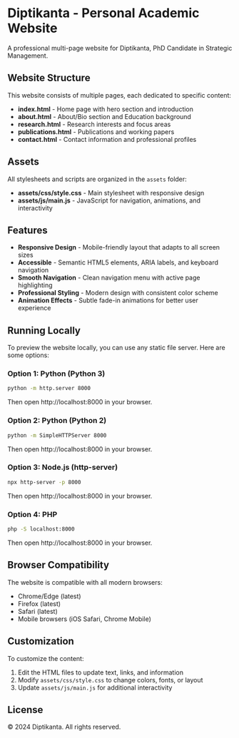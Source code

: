 # Diptikanta - Personal Academic Website

A professional multi-page website for Diptikanta, PhD Candidate in Strategic Management.

## Website Structure

This website consists of multiple pages, each dedicated to specific content:

- **index.html** - Home page with hero section and introduction
- **about.html** - About/Bio section and Education background
- **research.html** - Research interests and focus areas
- **publications.html** - Publications and working papers
- **contact.html** - Contact information and professional profiles

## Assets

All stylesheets and scripts are organized in the `assets` folder:

- **assets/css/style.css** - Main stylesheet with responsive design
- **assets/js/main.js** - JavaScript for navigation, animations, and interactivity

## Features

- **Responsive Design** - Mobile-friendly layout that adapts to all screen sizes
- **Accessible** - Semantic HTML5 elements, ARIA labels, and keyboard navigation
- **Smooth Navigation** - Clean navigation menu with active page highlighting
- **Professional Styling** - Modern design with consistent color scheme
- **Animation Effects** - Subtle fade-in animations for better user experience

## Running Locally

To preview the website locally, you can use any static file server. Here are some options:

### Option 1: Python (Python 3)
```bash
python -m http.server 8000
```
Then open http://localhost:8000 in your browser.

### Option 2: Python (Python 2)
```bash
python -m SimpleHTTPServer 8000
```
Then open http://localhost:8000 in your browser.

### Option 3: Node.js (http-server)
```bash
npx http-server -p 8000
```
Then open http://localhost:8000 in your browser.

### Option 4: PHP
```bash
php -S localhost:8000
```
Then open http://localhost:8000 in your browser.

## Browser Compatibility

The website is compatible with all modern browsers:
- Chrome/Edge (latest)
- Firefox (latest)
- Safari (latest)
- Mobile browsers (iOS Safari, Chrome Mobile)

## Customization

To customize the content:
1. Edit the HTML files to update text, links, and information
2. Modify `assets/css/style.css` to change colors, fonts, or layout
3. Update `assets/js/main.js` for additional interactivity

## License

© 2024 Diptikanta. All rights reserved.